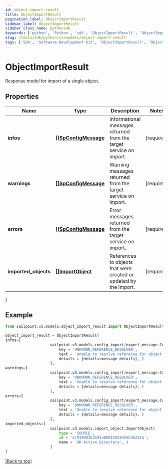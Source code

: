 ```yaml
---
id: object-import-result
title: ObjectImportResult
pagination_label: ObjectImportResult
sidebar_label: ObjectImportResult
sidebar_class_name: pythonsdk
keywords: ['python', 'Python', 'sdk', 'ObjectImportResult', 'ObjectImportResult'] 
slug: /tools/sdk/python/v3/models/object-import-result
tags: ['SDK', 'Software Development Kit', 'ObjectImportResult', 'ObjectImportResult']
---
```


# ObjectImportResult

Response model for import of a single object.

## Properties

Name | Type | Description | Notes
------------ | ------------- | ------------- | -------------
**infos** | [**[]SpConfigMessage**](sp-config-message) | Informational messages returned from the target service on import. | [required]
**warnings** | [**[]SpConfigMessage**](sp-config-message) | Warning messages returned from the target service on import. | [required]
**errors** | [**[]SpConfigMessage**](sp-config-message) | Error messages returned from the target service on import. | [required]
**imported_objects** | [**[]ImportObject**](import-object) | References to objects that were created or updated by the import. | [required]
}

## Example

```python
from sailpoint.v3.models.object_import_result import ObjectImportResult

object_import_result = ObjectImportResult(
infos=[
                    sailpoint.v3.models.config_import/export_message.Config Import/Export Message(
                        key = 'UNKNOWN_REFERENCE_RESOLVER', 
                        text = 'Unable to resolve reference for object [type: IDENTITY, id: 2c91808c746e9c9601747d6507332ecz, name: random identity]', 
                        details = {details=message details}, )
                    ],
warnings=[
                    sailpoint.v3.models.config_import/export_message.Config Import/Export Message(
                        key = 'UNKNOWN_REFERENCE_RESOLVER', 
                        text = 'Unable to resolve reference for object [type: IDENTITY, id: 2c91808c746e9c9601747d6507332ecz, name: random identity]', 
                        details = {details=message details}, )
                    ],
errors=[
                    sailpoint.v3.models.config_import/export_message.Config Import/Export Message(
                        key = 'UNKNOWN_REFERENCE_RESOLVER', 
                        text = 'Unable to resolve reference for object [type: IDENTITY, id: 2c91808c746e9c9601747d6507332ecz, name: random identity]', 
                        details = {details=message details}, )
                    ],
imported_objects=[
                    sailpoint.v3.models.import_object.ImportObject(
                        type = 'SOURCE', 
                        id = '2c9180835d191a86015d28455b4b232a', 
                        name = 'HR Active Directory', )
                    ]
)

```
[[Back to top]](#) 


